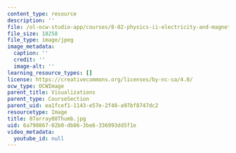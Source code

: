 ```yaml
---
content_type: resource
description: ''
file: /ol-ocw-studio-app/courses/8-02-physics-ii-electricity-and-magnetism-spring-2007/6a79086702b0db063be6336993dd5f1e_07array08Thumb.jpg
file_size: 18258
file_type: image/jpeg
image_metadata:
  caption: ''
  credit: ''
  image-alt: ''
learning_resource_types: []
license: https://creativecommons.org/licenses/by-nc-sa/4.0/
ocw_type: OCWImage
parent_title: Visualizations
parent_type: CourseSection
parent_uid: ea1fcef1-1143-e57e-2f48-a97bf8747dc2
resourcetype: Image
title: 07array08Thumb.jpg
uid: 6a790867-02b0-db06-3be6-336993dd5f1e
video_metadata:
  youtube_id: null
---
```

